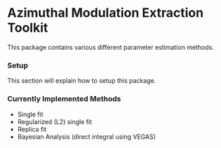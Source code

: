 # Azimuthal Modulation Extraction Toolkit 
This package contains various different parameter estimation
methods. 

### Setup 
This section will explain how to setup this package.

### Currently Implemented Methods 
- Single fit 
- Regularized (L2) single fit 
- Replica fit
- Bayesian Analysis (direct integral using VEGAS)

